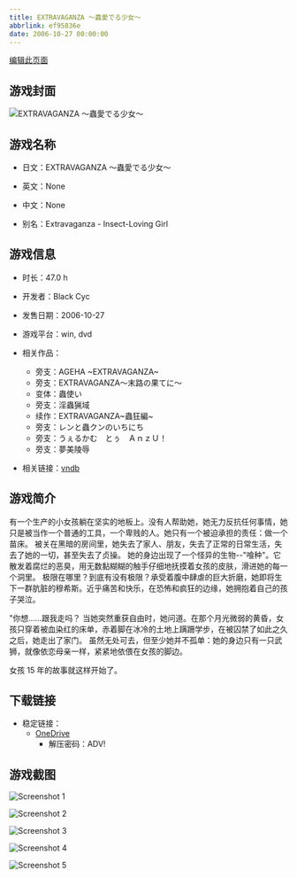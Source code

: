 ```yaml
---
title: EXTRAVAGANZA ～蟲愛でる少女～
abbrlink: ef95836e
date: 2006-10-27 00:00:00
---
```

[编辑此页面](https://github.com/ACG-3/ADV3-source/blob/main/source/_posts/games/EXTRAVAGANZA%20%EF%BD%9E%E8%9F%B2%E6%84%9B%E3%81%A7%E3%82%8B%E5%B0%91%E5%A5%B3%EF%BD%9E.md)

## 游戏封面

![EXTRAVAGANZA ～蟲愛でる少女～](https://pan.timero.xyz/d/onedrive/img_lib_001/EXTRAVAGANZA%20%EF%BD%9E%E8%9F%B2%E6%84%9B%E3%81%A7%E3%82%8B%E5%B0%91%E5%A5%B3%EF%BD%9E_cover.avif)


## 游戏名称

- 日文：EXTRAVAGANZA ～蟲愛でる少女～
- 英文：None
- 中文：None

- 别名：Extravaganza - Insect-Loving Girl


## 游戏信息

- 时长：47.0 h
- 开发者：Black Cyc
- 发售日期：2006-10-27
- 游戏平台：win, dvd
- 相关作品：
   - 旁支：AGEHA ~EXTRAVAGANZA~
   - 旁支：EXTRAVAGANZA～末路の果てに～
   - 变体：蟲使い
   - 旁支：淫蟲猟域
   - 续作：EXTRAVAGANZA~蟲狂編~
   - 旁支：レンと蟲クンのいちにち
   - 旁支：うぇるかむ　とぅ　ＡｎｚＵ！
   - 旁支：夢美陵辱

- 相关链接：[vndb](https://vndb.org/v324)


## 游戏简介

有一个生产的小女孩躺在坚实的地板上。没有人帮助她，她无力反抗任何事情，她只是被当作一个普通的工具，一个卑贱的人。她只有一个被迫承担的责任：做一个苗床。
被关在黑暗的房间里，她失去了家人、朋友，失去了正常的日常生活，失去了她的一切，甚至失去了贞操。
她的身边出现了一个怪异的生物--"喰种"。它散发着腐烂的恶臭，用无数黏糊糊的触手仔细地抚摸着女孩的皮肤，滑进她的每一个洞里。
极限在哪里？到底有没有极限？承受着腹中肆虐的巨大折磨，她即将生下一群肮脏的穆希斯。近乎痛苦和快乐，在恐怖和疯狂的边缘，她拥抱着自己的孩子哭泣。

"你想......跟我走吗？
当她突然重获自由时，她问道。在那个月光微弱的黄昏，女孩只穿着被血染红的床单，赤着脚在冰冷的土地上蹒跚学步，在被囚禁了如此之久之后，她走出了家门。
虽然无处可去，但至少她并不孤单：她的身边只有一只武狮，就像依恋母亲一样，紧紧地依偎在女孩的脚边。

女孩 15 年的故事就这样开始了。


## 下载链接

- 稳定链接：
    - [OneDrive](https://pan.timero.xyz/onedrive/adv_lib_001/EXTRAVAGANZA%20%EF%BD%9E%E8%9F%B2%E6%84%9B%E3%81%A7%E3%82%8B%E5%B0%91%E5%A5%B3%EF%BD%9E)
        - 解压密码：ADV!



## 游戏截图


![Screenshot 1](https://pan.timero.xyz/d/onedrive/img_lib_001/EXTRAVAGANZA%20%EF%BD%9E%E8%9F%B2%E6%84%9B%E3%81%A7%E3%82%8B%E5%B0%91%E5%A5%B3%EF%BD%9E_Screenshot_1.avif)

![Screenshot 2](https://pan.timero.xyz/d/onedrive/img_lib_001/EXTRAVAGANZA%20%EF%BD%9E%E8%9F%B2%E6%84%9B%E3%81%A7%E3%82%8B%E5%B0%91%E5%A5%B3%EF%BD%9E_Screenshot_2.avif)

![Screenshot 3](https://pan.timero.xyz/d/onedrive/img_lib_001/EXTRAVAGANZA%20%EF%BD%9E%E8%9F%B2%E6%84%9B%E3%81%A7%E3%82%8B%E5%B0%91%E5%A5%B3%EF%BD%9E_Screenshot_3.avif)

![Screenshot 4](https://pan.timero.xyz/d/onedrive/img_lib_001/EXTRAVAGANZA%20%EF%BD%9E%E8%9F%B2%E6%84%9B%E3%81%A7%E3%82%8B%E5%B0%91%E5%A5%B3%EF%BD%9E_Screenshot_4.avif)

![Screenshot 5](https://pan.timero.xyz/d/onedrive/img_lib_001/EXTRAVAGANZA%20%EF%BD%9E%E8%9F%B2%E6%84%9B%E3%81%A7%E3%82%8B%E5%B0%91%E5%A5%B3%EF%BD%9E_Screenshot_5.avif)

